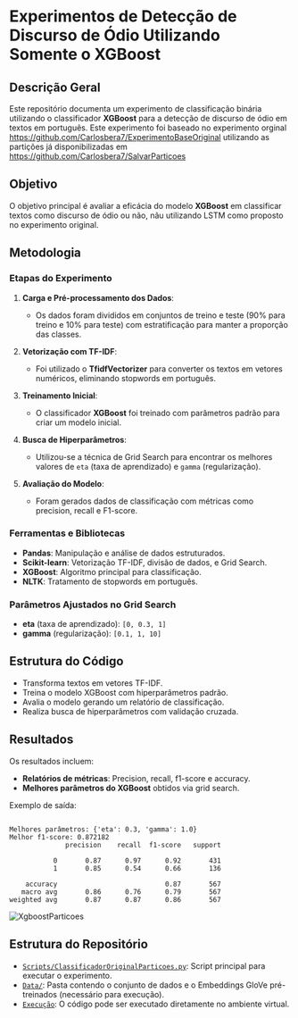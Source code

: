 # Experimentos de Detecção de Discurso de Ódio Utilizando Somente o XGBoost

## Descrição Geral
Este repositório documenta um experimento de classificação binária utilizando o classificador **XGBoost** para a detecção de discurso de ódio em textos em português. Este experimento foi baseado no experimento orginal https://github.com/Carlosbera7/ExperimentoBaseOriginal utilizando as partições já disponibilizadas em https://github.com/Carlosbera7/SalvarParticoes

## Objetivo
O objetivo principal é avaliar a eficácia do modelo **XGBoost** em classificar textos como discurso de ódio ou não, nãu utilizando LSTM como proposto no experimento original.

## Metodologia

### Etapas do Experimento
1. **Carga e Pré-processamento dos Dados**:
   - Os dados foram divididos em conjuntos de treino e teste (90% para treino e 10% para teste) com estratificação para manter a proporção das classes.

2. **Vetorização com TF-IDF**:
   - Foi utilizado o **TfidfVectorizer** para converter os textos em vetores numéricos, eliminando stopwords em português.

3. **Treinamento Inicial**:
   - O classificador **XGBoost** foi treinado com parâmetros padrão para criar um modelo inicial.

4. **Busca de Hiperparâmetros**:
   - Utilizou-se a técnica de Grid Search para encontrar os melhores valores de `eta` (taxa de aprendizado) e `gamma` (regularização).

5. **Avaliação do Modelo**:
   - Foram gerados dados de classificação com métricas como precision, recall e F1-score.

### Ferramentas e Bibliotecas
- **Pandas**: Manipulação e análise de dados estruturados.
- **Scikit-learn**: Vetorização TF-IDF, divisão de dados, e Grid Search.
- **XGBoost**: Algoritmo principal para classificação.
- **NLTK**: Tratamento de stopwords em português.

### Parâmetros Ajustados no Grid Search
- **eta** (taxa de aprendizado): `[0, 0.3, 1]`
- **gamma** (regularização): `[0.1, 1, 10]`

## Estrutura do Código
- Transforma textos em vetores TF-IDF.
- Treina o modelo XGBoost com hiperparâmetros padrão.
- Avalia o modelo gerando um relatório de classificação.
- Realiza busca de hiperparâmetros com validação cruzada.

## Resultados
Os resultados incluem:
- **Relatórios de métricas**: Precision, recall, f1-score e accuracy.
- **Melhores parâmetros do XGBoost** obtidos via grid search.

Exemplo de saída:
```

Melhores parâmetros: {'eta': 0.3, 'gamma': 1.0}
Melhor f1-score: 0.872182
              precision    recall  f1-score   support

           0       0.87      0.97      0.92       431
           1       0.85      0.54      0.66       136

    accuracy                           0.87       567
   macro avg       0.86      0.76      0.79       567
weighted avg       0.87      0.87      0.86       567
```
![XgboostParticoes](https://github.com/user-attachments/assets/47e8c088-bae3-40fa-ab03-b5f2790a9718)

## Estrutura do Repositório
- [`Scripts/ClassificadorOriginalParticoes.py`](https://github.com/Carlosbera7/ExperimentoOriginalParticoes/blob/main/Script/ClassificadorOriginalParticoes.py): Script principal para executar o experimento.
- [`Data/`](https://github.com/Carlosbera7/ExperimentoOriginalParticoes/tree/main/Data): Pasta contendo o conjunto de dados e o Embeddings GloVe pré-treinados (necessário para execução).
- [`Execução`](https://organic-broccoli-rqj9p9696wfwwqx.github.dev/): O código pode ser executado diretamente no ambiente virtual.

